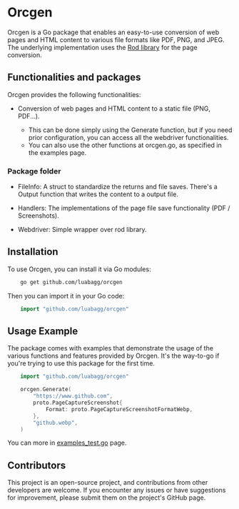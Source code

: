 # Orcgen

Orcgen is a Go package that enables an easy-to-use conversion of web pages and HTML content to various file formats like PDF, PNG, and JPEG.
The underlying implementation uses the [Rod library](https://github.com/go-rod/rod) for the page conversion.

## Functionalities and packages

Orcgen provides the following functionalities:

- Conversion of web pages and HTML content to a static file (PNG, PDF...).

  - This can be done simply using the Generate function, but if you need
  prior configuration, you can access all the webdriver functionalities.
  - You can also use the other functions at orcgen.go, as specified in the examples page.

### Package folder

- FileInfo:
    A struct to standardize the returns and file saves.
    There's a Output function that writes the content to a output file.

- Handlers:
    The implementations of the page file save functionality (PDF / Screenshots).

- Webdriver:
    Simple wrapper over rod library.

## Installation

To use Orcgen, you can install it via Go modules:

```sh
    go get github.com/luabagg/orcgen
```

Then you can import it in your Go code:

```go
    import "github.com/luabagg/orcgen"
```

## Usage Example

The package comes with examples that demonstrate the usage of the various functions and features provided by Orcgen.
It's the way-to-go if you're trying to use this package for the first time.

```go
    import "github.com/luabagg/orcgen"

    orcgen.Generate(
        "https://www.github.com",
        proto.PageCaptureScreenshot{
            Format: proto.PageCaptureScreenshotFormatWebp,
        },
        "github.webp",
    )
```

You can more in [examples_test.go](https://github.com/luabagg/orcgen/tree/main/examples_test.go) page.

## Contributors

This project is an open-source project, and contributions from other developers are welcome. If you encounter any issues or have suggestions for improvement, please submit them on the project's GitHub page.
